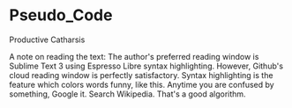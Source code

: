 # Pseudo_Code
Productive Catharsis

A note on reading the text:
The author's preferred reading window is Sublime Text 3 using Espresso Libre syntax highlighting.
However, Github's cloud reading window is perfectly satisfactory.
Syntax highlighting is the feature which colors words funny, like this.
Anytime you are confused by something, Google it. Search Wikipedia. 
That's a good algorithm.
